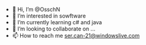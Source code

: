 - 👋 Hi, I’m @OsschN
- 👀 I’m interested in sowftware
- 🌱 I’m currently learning c# and java
- 💞️ I’m looking to collaborate on ...
- 📫 How to reach me ser.can-21@windowslive.com

<!---
OsschN/OsschN is a ✨ special ✨ repository because its `README.md` (this file) appears on your GitHub profile.
You can click the Preview link to take a look at your changes.
--->

